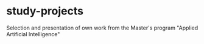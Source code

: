 # study-projects

Selection and presentation of own work from the Master's program "Applied Artificial Intelligence"
